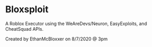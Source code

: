 # Bloxsploit
A Roblox Executor using the WeAreDevs/Neuron, EasyExploits, and CheatSquad APIs.

Created by EthanMcBloxxer on 8/7/2020 @ 3pm
